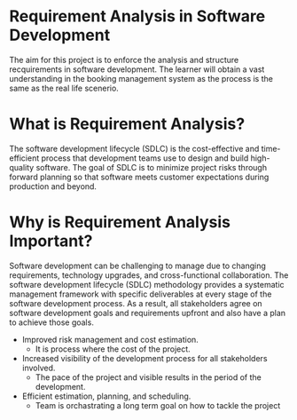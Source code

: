#                 Requirement Analysis in Software Development      #

The aim for this project is to enforce the analysis and structure recquirements in software development. The learner will obtain a vast understanding in the booking management system as the process is the same as the real life scenerio.

# What is Requirement Analysis?

The software development lifecycle (SDLC) is the cost-effective and time-efficient process that development teams use to design and build high-quality software. 
The goal of SDLC is to minimize project risks through forward planning so that software meets customer expectations during production and beyond. 

# Why is Requirement Analysis Important?

Software development can be challenging to manage due to changing requirements, technology upgrades, and cross-functional collaboration. The software development lifecycle (SDLC) methodology provides a systematic management framework with specific deliverables at every stage of the software development process. As a result, all stakeholders agree on software development goals and requirements upfront and also have a plan to achieve those goals.

- Improved risk management and cost estimation.
   - It is process where the cost of the project.
- Increased visibility of the development process for all stakeholders involved.
   - The pace of the project and visible results in the period of the development.
- Efficient estimation, planning, and scheduling.
   - Team is orchastrating a long term goal on how to tackle the project



